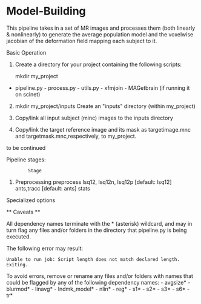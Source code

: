 Model-Building
==============

This pipeline takes in a set of MR images and processes them (both linearly & nonlinearly) to generate the average 
population model and the voxelwise jacobian of the deformation field mapping each subject to it.


Basic Operation

1. Create a directory for your project containing the following scripts:


    mkdir my_project 

       

- pipeline.py
       - process.py
       - utils.py
       - xfmjoin
       - MAGetbrain (if running it on scinet)

2. mkdir my_project/inputs
   Create an "inputs" directory (within my_project)
   
3. Copy/link all input subject (minc) images to the inputs directory

4. Copy/link the target reference image and its mask as targetimage.mnc and targetmask.mnc,respectively, to my_project.  

to be continued



Pipeline stages: 

            Stage       
1. Preprocessing  preprocess
lsq12, lsq12n, lsq12p  [default: lsq12]
ants,tracc             [default: ants]
stats



Specialized options






** Caveats **

All dependency names terminate with the * (asterisk) wildcard, and may in turn flag any
files and/or folders in the directory that pipeline.py is being executed. 

The following error may result:
    
    Unable to run job: Script length does not match declared length.
    Exiting.

To avoid errors, remove or rename any files and/or folders with names that could be flagged by 
any of the following dependency names:
        - avgsize*
        - blurmod*
        - linavg*
        - lndmk_model*
        - nlin*
        - reg*
        - s1*
        - s2*
        - s3*
        - s6*
        - tr*
        
